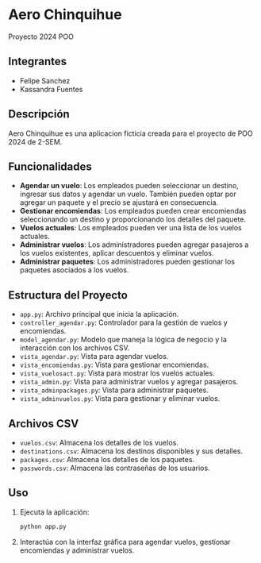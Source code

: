 # Aero Chinquihue

Proyecto 2024 POO

## Integrantes

- Felipe Sanchez
- Kassandra Fuentes

## Descripción

Aero Chinquihue es una aplicacion ficticia creada para el proyecto de POO 2024 de 2-SEM.

## Funcionalidades

- **Agendar un vuelo**: Los empleados pueden seleccionar un destino, ingresar sus datos y agendar un vuelo. También pueden optar por agregar un paquete y el precio se ajustará en consecuencia.
- **Gestionar encomiendas**: Los empleados pueden crear encomiendas seleccionando un destino y proporcionando los detalles del paquete.
- **Vuelos actuales**: Los empleados pueden ver una lista de los vuelos actuales.
- **Administrar vuelos**: Los administradores pueden agregar pasajeros a los vuelos existentes, aplicar descuentos y eliminar vuelos.
- **Administrar paquetes**: Los administradores pueden gestionar los paquetes asociados a los vuelos.

## Estructura del Proyecto

- `app.py`: Archivo principal que inicia la aplicación.
- `controller_agendar.py`: Controlador para la gestión de vuelos y encomiendas.
- `model_agendar.py`: Modelo que maneja la lógica de negocio y la interacción con los archivos CSV.
- `vista_agendar.py`: Vista para agendar vuelos.
- `vista_encomiendas.py`: Vista para gestionar encomiendas.
- `vista_vuelosact.py`: Vista para mostrar los vuelos actuales.
- `vista_admin.py`: Vista para administrar vuelos y agregar pasajeros.
- `vista_adminpackages.py`: Vista para administrar paquetes.
- `vista_adminvuelos.py`: Vista para gestionar y eliminar vuelos.

## Archivos CSV

- `vuelos.csv`: Almacena los detalles de los vuelos.
- `destinations.csv`: Almacena los destinos disponibles y sus detalles.
- `packages.csv`: Almacena los detalles de los paquetes.
- `passwords.csv`: Almacena las contraseñas de los usuarios.

## Uso

1. Ejecuta la aplicación:
    ```bash
    python app.py
    ```
2. Interactúa con la interfaz gráfica para agendar vuelos, gestionar encomiendas y administrar vuelos.
